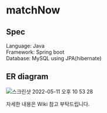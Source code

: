 # matchNow
## Spec
Language: Java<br>
Framework: Spring boot<br>
Database: MySQL using JPA(hibernate)<br>
## ER diagram
![스크린샷 2022-05-11 오후 10 53 28](https://user-images.githubusercontent.com/58351498/167867695-3a52ba5d-d986-4302-a383-74c7d0258d0e.png)

자세한 내용은 Wiki 참고 부탁드립니다.
